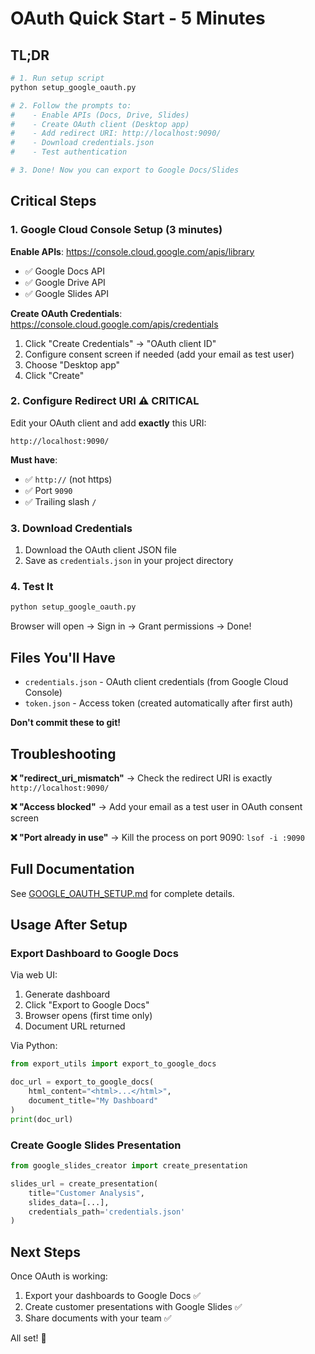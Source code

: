 # OAuth Quick Start - 5 Minutes

## TL;DR

```bash
# 1. Run setup script
python setup_google_oauth.py

# 2. Follow the prompts to:
#    - Enable APIs (Docs, Drive, Slides)
#    - Create OAuth client (Desktop app)
#    - Add redirect URI: http://localhost:9090/
#    - Download credentials.json
#    - Test authentication

# 3. Done! Now you can export to Google Docs/Slides
```

## Critical Steps

### 1. Google Cloud Console Setup (3 minutes)

**Enable APIs**: https://console.cloud.google.com/apis/library
- ✅ Google Docs API
- ✅ Google Drive API
- ✅ Google Slides API

**Create OAuth Credentials**: https://console.cloud.google.com/apis/credentials
1. Click "Create Credentials" → "OAuth client ID"
2. Configure consent screen if needed (add your email as test user)
3. Choose "Desktop app"
4. Click "Create"

### 2. Configure Redirect URI ⚠️ CRITICAL

Edit your OAuth client and add **exactly** this URI:

```
http://localhost:9090/
```

**Must have**:
- ✅ `http://` (not https)
- ✅ Port `9090`
- ✅ Trailing slash `/`

### 3. Download Credentials

1. Download the OAuth client JSON file
2. Save as `credentials.json` in your project directory

### 4. Test It

```bash
python setup_google_oauth.py
```

Browser will open → Sign in → Grant permissions → Done!

## Files You'll Have

- `credentials.json` - OAuth client credentials (from Google Cloud Console)
- `token.json` - Access token (created automatically after first auth)

**Don't commit these to git!**

## Troubleshooting

**❌ "redirect_uri_mismatch"**
→ Check the redirect URI is exactly `http://localhost:9090/`

**❌ "Access blocked"**
→ Add your email as a test user in OAuth consent screen

**❌ "Port already in use"**
→ Kill the process on port 9090: `lsof -i :9090`

## Full Documentation

See [GOOGLE_OAUTH_SETUP.md](GOOGLE_OAUTH_SETUP.md) for complete details.

## Usage After Setup

### Export Dashboard to Google Docs

Via web UI:
1. Generate dashboard
2. Click "Export to Google Docs"
3. Browser opens (first time only)
4. Document URL returned

Via Python:
```python
from export_utils import export_to_google_docs

doc_url = export_to_google_docs(
    html_content="<html>...</html>",
    document_title="My Dashboard"
)
print(doc_url)
```

### Create Google Slides Presentation

```python
from google_slides_creator import create_presentation

slides_url = create_presentation(
    title="Customer Analysis",
    slides_data=[...],
    credentials_path='credentials.json'
)
```

## Next Steps

Once OAuth is working:
1. Export your dashboards to Google Docs ✅
2. Create customer presentations with Google Slides ✅
3. Share documents with your team ✅

All set! 🚀
